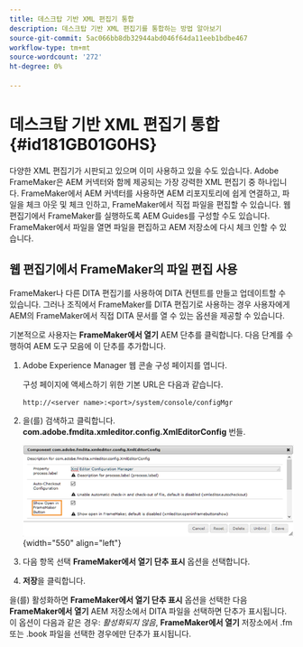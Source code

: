 ```yaml
---
title: 데스크탑 기반 XML 편집기 통합
description: 데스크탑 기반 XML 편집기를 통합하는 방법 알아보기
source-git-commit: 5ac066bb8db32944abd046f64da11eeb1bdbe467
workflow-type: tm+mt
source-wordcount: '272'
ht-degree: 0%

---
```



# 데스크탑 기반 XML 편집기 통합 {#id181GB01G0HS}

다양한 XML 편집기가 시판되고 있으며 이미 사용하고 있을 수도 있습니다. Adobe FrameMaker은 AEM 커넥터와 함께 제공되는 가장 강력한 XML 편집기 중 하나입니다. FrameMaker에서 AEM 커넥터를 사용하면 AEM 리포지토리에 쉽게 연결하고, 파일을 체크 아웃 및 체크 인하고, FrameMaker에서 직접 파일을 편집할 수 있습니다. 웹 편집기에서 FrameMaker를 실행하도록 AEM Guides를 구성할 수도 있습니다. FrameMaker에서 파일을 열면 파일을 편집하고 AEM 저장소에 다시 체크 인할 수 있습니다.

## 웹 편집기에서 FrameMaker의 파일 편집 사용

FrameMaker나 다른 DITA 편집기를 사용하여 DITA 컨텐트를 만들고 업데이트할 수 있습니다. 그러나 조직에서 FrameMaker를 DITA 편집기로 사용하는 경우 사용자에게 AEM의 FrameMaker에서 직접 DITA 문서를 열 수 있는 옵션을 제공할 수 있습니다.

기본적으로 사용자는 **FrameMaker에서 열기** AEM 단추를 클릭합니다. 다음 단계를 수행하여 AEM 도구 모음에 이 단추를 추가합니다.

1. Adobe Experience Manager 웹 콘솔 구성 페이지를 엽니다.

   구성 페이지에 액세스하기 위한 기본 URL은 다음과 같습니다.

   ```http
   http://<server name>:<port>/system/console/configMgr
   ```

1. 을(를) 검색하고 클릭합니다. **com.adobe.fmdita.xmleditor.config.XmlEditorConfig** 번들.

   ![](assets/open-in-fm-toolbar.png){width="550" align="left"}

1. 다음 항목 선택 **FrameMaker에서 열기 단추 표시** 옵션을 선택합니다.

1. **저장**&#x200B;을 클릭합니다.


을(를) 활성화하면 **FrameMaker에서 열기 단추 표시** 옵션을 선택한 다음 **FrameMaker에서 열기** AEM 저장소에서 DITA 파일을 선택하면 단추가 표시됩니다. 이 옵션이 다음과 같은 경우: *활성화되지 않음*, **FrameMaker에서 열기** 저장소에서 .fm 또는 .book 파일을 선택한 경우에만 단추가 표시됩니다.

